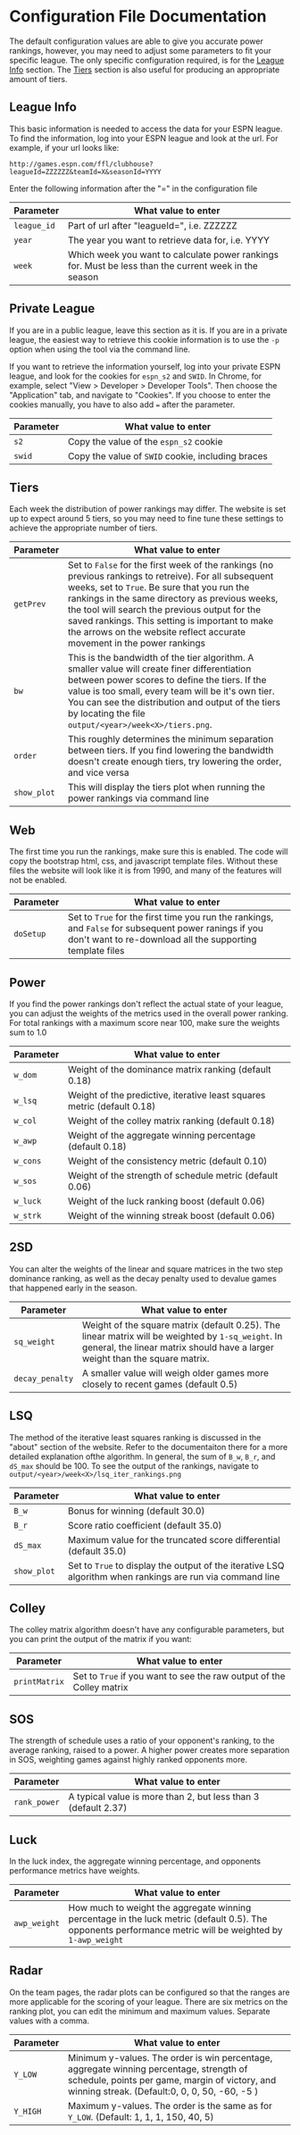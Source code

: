 # Configuration File Documentation
The default configuration values are able to give you accurate power rankings, however,
you may need to adjust some parameters to fit your specific league. The only specific
configuration required, is for the [League Info](#league-info) section. The [Tiers](#tiers) section is also 
useful for producing an appropriate amount of tiers.

## League Info
This basic information is needed to access the data for your ESPN league. To find the information,
log into your ESPN league and look at the url.
For example, if your url looks like:

`http://games.espn.com/ffl/clubhouse?leagueId=ZZZZZZ&teamId=X&seasonId=YYYY`

Enter the following information after the "=" in the configuration file

Parameter |What value to enter
--------- | -------------
`league_id` | Part of url after "leagueId=", i.e. ZZZZZZ
`year` | The year you want to retrieve data for, i.e. YYYY
`week` | Which week you want to calculate power rankings for. Must be less than the current week in the season


## Private League
If you are in a public league, leave this section as it is. If you are in a private league, the easiest way to retrieve this cookie information
is to use the `-p` option when using the tool via the command line. 

If you want to retrieve the information yourself, log into your private ESPN league, and look for the cookies for `espn_s2` and `SWID`. 
In Chrome, for example, select "View > Developer > Developer Tools". Then choose the "Application" tab, and navigate to "Cookies". If you
choose to enter the cookies manually, you have to also add `=` after the parameter.

Parameter |What value to enter
----------|-------------------
`s2` | Copy the value of the `espn_s2` cookie
`swid`| Copy the value of `SWID` cookie, including braces


## Tiers
Each week the distribution of power rankings may differ. The website is set up to expect around 5 tiers, so you may need to fine tune these 
settings to achieve the appropriate number of tiers. 

Parameter |What value to enter
----------|------------------
`getPrev`| Set to `False` for the first week of the rankings (no previous rankings to retreive). For all subsequent weeks, set to `True`. Be sure that you run the rankings in the same directory as previous weeks, the tool will search the previous output for the saved rankings. This setting is important to make the arrows on the website reflect accurate movement in the power rankings
`bw`| This is the bandwidth of the tier algorithm. A smaller value will create finer differentiation between power scores to define the tiers. If the value is too small, every team will be it's own tier. You can see the distribution and output of the tiers by locating the file `output/<year>/week<X>/tiers.png`.
`order`|This roughly determines the minimum separation between tiers. If you find lowering the bandwidth doesn't create enough tiers, try lowering the order, and vice versa
`show_plot`|This will display the tiers plot when running the power rankings via command line

## Web
The first time you run the rankings, make sure this is enabled. The code will copy the bootstrap html, css, and javascript template files. Without these 
files the website will look like it is from 1990, and many of the features will not be enabled.

Parameter|What value to enter
---------|------------------
`doSetup`|Set to `True` for the first time you run the rankings, and `False` for subsequent power ranings if you don't want to re-download all the supporting template files

## Power
If you find the power rankings don't reflect the actual state of your league, you can adjust the weights of the metrics used in the 
overall power ranking. For total rankings with a maximum score near 100, make sure the weights sum to 1.0

Parameter|What value to enter
---------|-------------------
`w_dom`|Weight of the dominance matrix ranking (default 0.18)
`w_lsq`|Weight of the predictive, iterative least squares metric (default 0.18)
`w_col`|Weight of the colley matrix ranking (default 0.18)
`w_awp`|Weight of the aggregate winning percentage (default 0.18)
`w_cons`|Weight of the consistency metric (default 0.10)
`w_sos`|Weight of the strength of schedule metric (default 0.06)
`w_luck`|Weight of the luck ranking boost (default 0.06)
`w_strk`|Weight of the winning streak boost (default 0.06)

## 2SD
You can alter the weights of the linear and square matrices in the two step dominance ranking, as well
as the decay penalty used to devalue games that happened early in the season.

Parameter|What value to enter
---------|-------------------
`sq_weight`|Weight of the square matrix (default 0.25). The linear matrix will be weighted by `1-sq_weight`. In general, the linear matrix should have a larger weight than the square matrix.
`decay_penalty`|A smaller value will weigh older games more closely to recent games (default 0.5)


## LSQ
The method of the iterative least squares ranking is discussed in the "about" section of the website. Refer to the documentaiton there for a more detailed
explanation ofthe algorithm. In general, the sum of `B_w`, `B_r`, and `dS_max` should be 100. To see the output of the rankings, navigate to `output/<year>/week<X>/lsq_iter_rankings.png`

Parameter|What value to enter
---------|-------------------
`B_w`|Bonus for winning (default 30.0)
`B_r`|Score ratio coefficient (default 35.0)
`dS_max`|Maximum value for the truncated score differential (default 35.0)
`show_plot`|Set to `True` to display the output of the iterative LSQ algorithm when rankings are run via command line

## Colley
The colley matrix algorithm doesn't have any configurable parameters, but you can print the output of the matrix if you want:

Parameter|What value to enter
---------|-------------------
`printMatrix`|Set to `True` if you want to see the raw output of the Colley matrix

## SOS
The strength of schedule uses a ratio of your opponent's ranking, to the average ranking, raised to a power. A higher power creates more separation in SOS, weighting games
against highly ranked opponents more.

Parameter|What value to enter
---------|-------------------
`rank_power`|A typical value is more than 2, but less than 3 (default 2.37)


## Luck
In the luck index, the aggregate winning percentage, and opponents performance metrics have weights.

Parameter|What value to enter
---------|-------------------
`awp_weight`|How much to weight the aggregate winning percentage in the luck metric (default 0.5). The opponents performance metric will be weighted by `1-awp_weight`

## Radar
On the team pages, the radar plots can be configured so that the ranges are more applicable for the scoring of your league. There are six metrics on the ranking plot, you can edit the minimum and maximum values. Separate values with a comma.

Parameter|What value to enter
---------|-------------------
`Y_LOW`|Minimum y-values. The order is win percentage, aggregate winning percentage, strength of schedule, points per game, margin of victory, and winning streak. (Default:0, 0, 0, 50, -60, -5 )
`Y_HIGH`|Maximum y-values. The order is the same as for `Y_LOW`. (Default: 1, 1, 1, 150, 40, 5)
